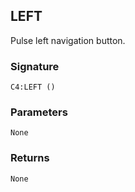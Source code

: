 ## LEFT

Pulse left navigation button.


### Signature

`C4:LEFT ()`


### Parameters

`None`


### Returns

`None`